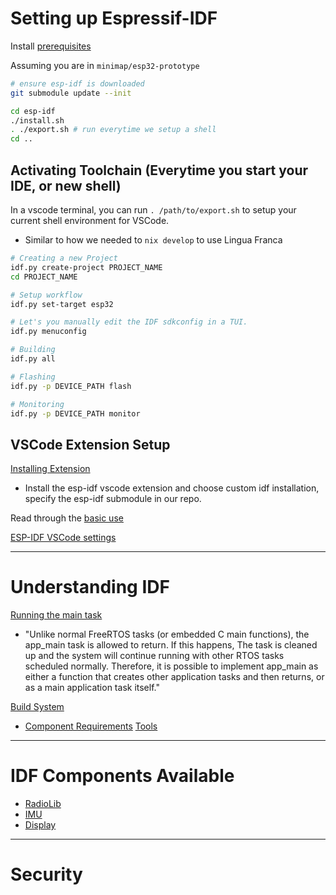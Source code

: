 # Setting up Espressif-IDF
Install [prerequisites](https://docs.espressif.com/projects/esp-idf/en/latest/esp32/get-started/linux-macos-setup.html#step-1-install-prerequisites)

Assuming you are in `minimap/esp32-prototype`
```bash
# ensure esp-idf is downloaded
git submodule update --init

cd esp-idf
./install.sh
. ./export.sh # run everytime we setup a shell
cd ..
```

## Activating Toolchain (Everytime you start your IDE, or new shell)
In a vscode terminal, you can run `. /path/to/export.sh` to setup your current shell environment for VSCode.
- Similar to how we needed to `nix develop` to use Lingua Franca

```bash
# Creating a new Project
idf.py create-project PROJECT_NAME
cd PROJECT_NAME

# Setup workflow
idf.py set-target esp32

# Let's you manually edit the IDF sdkconfig in a TUI.
idf.py menuconfig

# Building
idf.py all

# Flashing
idf.py -p DEVICE_PATH flash

# Monitoring
idf.py -p DEVICE_PATH monitor
```

## VSCode Extension Setup
[Installing Extension](https://github.com/espressif/vscode-esp-idf-extension/blob/master/docs/tutorial/install.md)
- Install the esp-idf vscode extension and choose custom idf installation, specify the esp-idf submodule in our repo.

Read through the [basic use](https://github.com/espressif/vscode-esp-idf-extension/blob/master/docs/tutorial/basic_use.md)

[ESP-IDF VSCode settings](https://github.com/espressif/vscode-esp-idf-extension/blob/master/docs/SETTINGS.md)

---
# Understanding IDF
[Running the main task](https://docs.espressif.com/projects/esp-idf/en/latest/esp32/api-guides/startup.html#running-the-main-task)
- "Unlike normal FreeRTOS tasks (or embedded C main functions), the app_main task is allowed to return. If this happens, The task is cleaned up and the system will continue running with other RTOS tasks scheduled normally. Therefore, it is possible to implement app_main as either a function that creates other application tasks and then returns, or as a main application task itself."

[Build System](https://docs.espressif.com/projects/esp-idf/en/latest/esp32/api-guides/build-system.html)
- [Component Requirements](https://docs.espressif.com/projects/esp-idf/en/latest/esp32/api-guides/build-system.html)
[Tools](https://docs.espressif.com/projects/esp-idf/en/latest/esp32/api-guides/tools/idf-tools.html)

---
# IDF Components Available
- [RadioLib](https://components.espressif.com/components/jgromes/radiolib/versions/7.1.0)
- [IMU](https://components.espressif.com/components/truita/mpu9250/versions/1.0.1)
- [Display](https://components.espressif.com/components/espressif/esp_lcd_gc9a01/versions/2.0.0)

---
# Security

